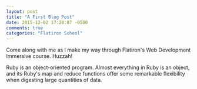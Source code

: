 ```yaml
---
layout: post
title: "A First Blog Post"
date: 2015-12-02 17:28:07 -0500
comments: true
categories: "Flatiron School"
---
```

Come along with me as I make my way through Flatiron's Web Development Immersive course. Huzzah!

Ruby is an object-oriented program. Almost everything in Ruby is an object, and its Ruby's map and reduce functions offer some remarkable flexibility when digesting large quantities of data.